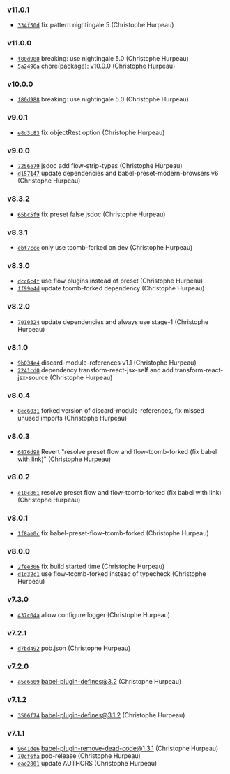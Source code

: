 ### v11.0.1

- [`334f50d`](https://github.com/christophehurpeau/pob-babel/commit/334f50de07a86dfafaf12187cd3c59cb7cb3b89f) fix pattern nightingale 5 (Christophe Hurpeau)

### v11.0.0

- [`f80d988`](https://github.com/christophehurpeau/pob-babel/commit/f80d988e9e0ca9aa352c11b04005633427949110) breaking: use nightingale 5.0 (Christophe Hurpeau)
- [`5a2496a`](https://github.com/christophehurpeau/pob-babel/commit/5a2496a5bf29806a68c36edcf9246f593f5f2d0b) chore(package): v10.0.0 (Christophe Hurpeau)

### v10.0.0

- [`f80d988`](https://github.com/christophehurpeau/pob-babel/commit/f80d988e9e0ca9aa352c11b04005633427949110) breaking: use nightingale 5.0 (Christophe Hurpeau)

### v9.0.1

- [`e8d3c83`](https://github.com/christophehurpeau/pob-babel/commit/e8d3c83c51f7f0ac7437b0837b8c8c8b385b03d0) fix objectRest option (Christophe Hurpeau)

### v9.0.0

- [`7256e79`](https://github.com/christophehurpeau/pob-babel/commit/7256e79e2961aed35574953efd5745afacd8c0ed) jsdoc add flow-strip-types (Christophe Hurpeau)
- [`d157147`](https://github.com/christophehurpeau/pob-babel/commit/d1571472856eddaa3a400ff2fedeff0cf9778090) update dependencies and babel-preset-modern-browsers v6 (Christophe Hurpeau)

### v8.3.2

- [`65bc5f9`](https://github.com/christophehurpeau/pob-babel/commit/65bc5f9586f6ecde7ea0fb2136199c829807cd95) fix preset false jsdoc (Christophe Hurpeau)

### v8.3.1

- [`ebf7cce`](https://github.com/christophehurpeau/pob-babel/commit/ebf7cce5fbee3565300ad1128ea5d9c6a3c6ac93) only use tcomb-forked on dev (Christophe Hurpeau)

### v8.3.0

- [`dcc6c4f`](https://github.com/christophehurpeau/pob-babel/commit/dcc6c4f2b73af992fc834f4955e6295747550f84) use flow plugins instead of preset (Christophe Hurpeau)
- [`ff99e4d`](https://github.com/christophehurpeau/pob-babel/commit/ff99e4d113cc5786174f626109ebcd74a51e184a) update tcomb-forked dependency (Christophe Hurpeau)

### v8.2.0

- [`7010324`](https://github.com/christophehurpeau/pob-babel/commit/7010324c1fae33f190664e0370bd34afbd6c96a0) update dependencies and always use stage-1 (Christophe Hurpeau)

### v8.1.0

- [`9b034e4`](https://github.com/christophehurpeau/pob-babel/commit/9b034e4434c4ab0fe303bfdf14ccad245fa1343b) discard-module-references v1.1 (Christophe Hurpeau)
- [`2241cd0`](https://github.com/christophehurpeau/pob-babel/commit/2241cd0cd95d81b224aa47e036f846cff780611e) dependency transform-react-jsx-self and add transform-react-jsx-source (Christophe Hurpeau)

### v8.0.4

- [`8ec6031`](https://github.com/christophehurpeau/pob-babel/commit/8ec60315a0b299a654904dc94ba4227005bcf591) forked version of discard-module-references, fix missed unused imports (Christophe Hurpeau)

### v8.0.3

- [`6876d98`](https://github.com/christophehurpeau/pob-babel/commit/6876d98d9a72b1153373c1714faebe6628529779) Revert "resolve preset flow and flow-tcomb-forked (fix babel with link)" (Christophe Hurpeau)

### v8.0.2

- [`e10c861`](https://github.com/christophehurpeau/pob-babel/commit/e10c8618689eb92373ad428807ccd26ce266dd62) resolve preset flow and flow-tcomb-forked (fix babel with link) (Christophe Hurpeau)

### v8.0.1

- [`1f8ae0c`](https://github.com/christophehurpeau/pob-babel/commit/1f8ae0c8b73a43c1c2265002d6f5c917eeb07656) fix babel-preset-flow-tcomb-forked (Christophe Hurpeau)

### v8.0.0

- [`2fee306`](https://github.com/christophehurpeau/pob-babel/commit/2fee306153b125cc3500242753660433acd31b95) fix build started time (Christophe Hurpeau)
- [`d1d32c1`](https://github.com/christophehurpeau/pob-babel/commit/d1d32c1e33c66b9d812475d8f7bc37caf9a1f5a4) use flow-tcomb-forked instead of typecheck (Christophe Hurpeau)

### v7.3.0

- [`437c04a`](https://github.com/christophehurpeau/pob-babel/commit/437c04aa818881eb32de54b33bc9ca79122ff0e9) allow configure logger (Christophe Hurpeau)

### v7.2.1

- [`d7bd492`](https://github.com/christophehurpeau/pob-babel/commit/d7bd492878c24329b89d97505d0ff58709b5c073) pob.json (Christophe Hurpeau)

### v7.2.0

- [`a5e6b09`](https://github.com/christophehurpeau/pob-babel/commit/a5e6b0933debcca0de440e85185b9afa6caab782) babel-plugin-defines@3.2 (Christophe Hurpeau)

### v7.1.2

- [`3506f74`](https://github.com/christophehurpeau/pob-babel/commit/3506f746591613d867acb52ef83a0116a9c948e7) babel-plugin-defines@3.1.2 (Christophe Hurpeau)

### v7.1.1

- [`9641de6`](https://github.com/christophehurpeau/pob-babel/commit/9641de61b3dfac931a3f25899d145592e3c35d14) babel-plugin-remove-dead-code@1.3.1 (Christophe Hurpeau)
- [`70cf6fa`](https://github.com/christophehurpeau/pob-babel/commit/70cf6fa9bdfa0a7b76e22bec8beeb4e2a04611e7) pob-release (Christophe Hurpeau)
- [`eae2801`](https://github.com/christophehurpeau/pob-babel/commit/eae28015b942adcffe4a64c685bc6d0b58b499bc) update AUTHORS (Christophe Hurpeau)
